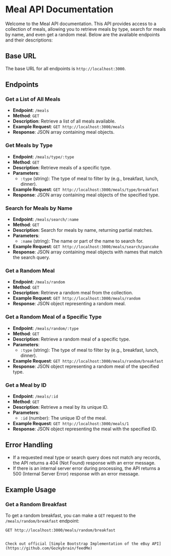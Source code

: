 # Meal API Documentation

Welcome to the Meal API documentation. This API provides access to a collection of meals, allowing you to retrieve meals by type, search for meals by name, and even get a random meal. Below are the available endpoints and their descriptions:

## Base URL

The base URL for all endpoints is `http://localhost:3000`.

## Endpoints
 
### Get a List of All Meals

- **Endpoint**: `/meals`
- **Method**: `GET`
- **Description**: Retrieve a list of all meals available.
- **Example Request**: `GET http://localhost:3000/meals`
- **Response**: JSON array containing meal objects.

### Get Meals by Type

- **Endpoint**: `/meals/type/:type`
- **Method**: `GET`
- **Description**: Retrieve meals of a specific type.
- **Parameters**:
  - `:type` (string): The type of meal to filter by (e.g., breakfast, lunch, dinner).
- **Example Request**: `GET http://localhost:3000/meals/type/breakfast`
- **Response**: JSON array containing meal objects of the specified type.

### Search for Meals by Name

- **Endpoint**: `/meals/search/:name`
- **Method**: `GET`
- **Description**: Search for meals by name, returning partial matches.
- **Parameters**:
  - `:name` (string): The name or part of the name to search for.
- **Example Request**: `GET http://localhost:3000/meals/search/pancake`
- **Response**: JSON array containing meal objects with names that match the search query.

### Get a Random Meal

- **Endpoint**: `/meals/random`
- **Method**: `GET`
- **Description**: Retrieve a random meal from the collection.
- **Example Request**: `GET http://localhost:3000/meals/random`
- **Response**: JSON object representing a random meal.

### Get a Random Meal of a Specific Type

- **Endpoint**: `/meals/random/:type`
- **Method**: `GET`
- **Description**: Retrieve a random meal of a specific type.
- **Parameters**:
  - `:type` (string): The type of meal to filter by (e.g., breakfast, lunch, dinner).
- **Example Request**: `GET http://localhost:3000/meals/random/breakfast`
- **Response**: JSON object representing a random meal of the specified type.

### Get a Meal by ID

- **Endpoint**: `/meals/:id`
- **Method**: `GET`
- **Description**: Retrieve a meal by its unique ID.
- **Parameters**:
  - `:id` (number): The unique ID of the meal.
- **Example Request**: `GET http://localhost:3000/meals/1`
- **Response**: JSON object representing the meal with the specified ID.

## Error Handling

- If a requested meal type or search query does not match any records, the API returns a 404 (Not Found) response with an error message.
- If there is an internal server error during processing, the API returns a 500 (Internal Server Error) response with an error message.

## Example Usage

### Get a Random Breakfast

To get a random breakfast, you can make a `GET` request to the `/meals/random/breakfast` endpoint:

```http
GET http://localhost:3000/meals/random/breakfast


Check out official [Simple Bootstrap Implementation of the eBuy API](https://github.com/Gozkybrain/feedMe)
